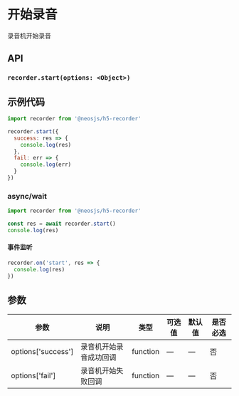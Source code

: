 # 开始录音 <BadgeTip text="异步" type="green"></BadgeTip>

录音机开始录音

## API
### `recorder.start(options: <Object>)`
### 

## 示例代码

```js
import recorder from '@neosjs/h5-recorder'

recorder.start({
  success: res => {
    console.log(res)
  },
  fail: err => {
    console.log(err)
  }
})
```

### async/wait

```js
import recorder from '@neosjs/h5-recorder'

const res = await recorder.start()
console.log(res)
```

####  事件监听
```js
recorder.on('start', res => {
  console.log(res)
})
```

## 参数
| 参数                        | 说明                       | 类型   | 可选值          | 默认值       | 是否必选 |
| --------------------------- | -------------------------- | ------ | --------------- | ------------ |------------ |
| options['success'] | 录音机开始录音成功回调 | function | — | — | 否 |
| options['fail'] | 录音机开始失败回调 | function | — | — | 否 |
